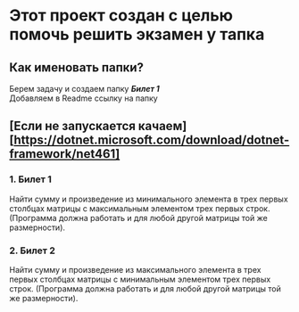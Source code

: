 # Этот проект создан с целью помочь решить экзамен у тапка
## Как именовать папки?
Берем задачу и создаем папку ***Билет 1***  
Добавляем в Readme ссылку на папку
## [Если не запускается качаем] [https://dotnet.microsoft.com/download/dotnet-framework/net461]

### 1. Билет 1  
Найти сумму и произведение из минимального элемента в трех первых столбцах матрицы с максимальным элементом трех первых строк. (Программа должна работать и для любой другой матрицы той же размерности).  

### 2. Билет 2
Найти сумму и произведение из максимального элемента в трех первых столбцах матрицы с минимальным элементом трех первых строк. (Программа должна работать и для любой другой матрицы той же размерности).

